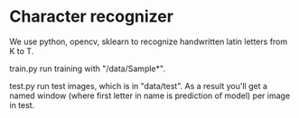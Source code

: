 # Character recognizer

We use python, opencv, sklearn to recognize handwritten latin letters from K to T.

train.py run training with "/data/Sample*".

test.py run test images, which is in "data/test". As a result you'll get a named window (where first letter in name is prediction of model) per image in test.
